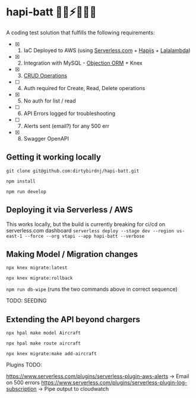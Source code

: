 # hapi-batt 🛬🔌⚡️🛫🔋😎

A coding test solution that fulfills the following requirements:

- [x] 1. IaC Deployed to AWS (using [Serverless.com](https://github.com/serverless/serverless) + [Hapijs](https://github.com/hapijs/hapi) + [Lalalambda](https://github.com/hapipal/lalalambda))
- [x] 2. Integration with MySQL - [Objection ORM](https://vincit.github.io/objection.js/_) + Knex
- [X] 3. [CRUD Operations](https://github.com/dirtybirdnj/hapi-batt/blob/main/lib/routes/chargers.js)
- [ ] 4. Auth required for Create, Read, Delete operations
- [x] 5. No auth for list / read
- [ ] 6. API Errors logged for troubleshooting
- [ ] 7. Alerts sent (email?) for any 500 err
- [x] 8. Swagger OpenAPI

## Getting it working locally

`git clone git@github.com:dirtybirdnj/hapi-batt.git`

`npm install`

`npm run develop`

## Deploying it via Serverless / AWS

This works locally, but the build is currently breaking for ci/cd on serverless.com dashboard
`serverless deploy --stage dev --region us-east-1 --force --org vtapi --app hapi-batt --verbose`

## Making Model / Migration changes


`npx knex migrate:latest`

`npx knex migrate:rollback`

`npm run db-wipe` (runs the two commands above in correct sequence)

TODO: SEEDING

## Extending the API beyond chargers

`npx hpal make model Aircraft`

`npx hpal make route aircraft`

`npx knex migrate:make add-aircraft`

Plugins TODO:

https://www.serverless.com/plugins/serverless-plugin-aws-alerts -> Email on 500 errors
https://www.serverless.com/plugins/serverless-plugin-log-subscription -> Pipe output to cloudwatch